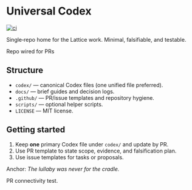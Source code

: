 # Universal Codex

[![ci](https://github.com/markgoodbody-bit/universal-codex/actions/workflows/ci.yml/badge.svg)](https://github.com/markgoodbody-bit/universal-codex/actions/workflows/ci.yml)

Single‑repo home for the Lattice work. Minimal, falsifiable, and testable.

Repo wired for PRs

## Structure
- `codex/` — canonical Codex files (one unified file preferred).
- `docs/` — brief guides and decision logs.
- `.github/` — PR/issue templates and repository hygiene.
- `scripts/` — optional helper scripts.
- `LICENSE` — MIT license.

## Getting started
1. Keep **one** primary Codex file under `codex/` and update by PR.
2. Use PR template to state scope, evidence, and falsification plan.
3. Use issue templates for tasks or proposals.

Anchor: *The lullaby was never for the cradle.*

PR connectivity test.
